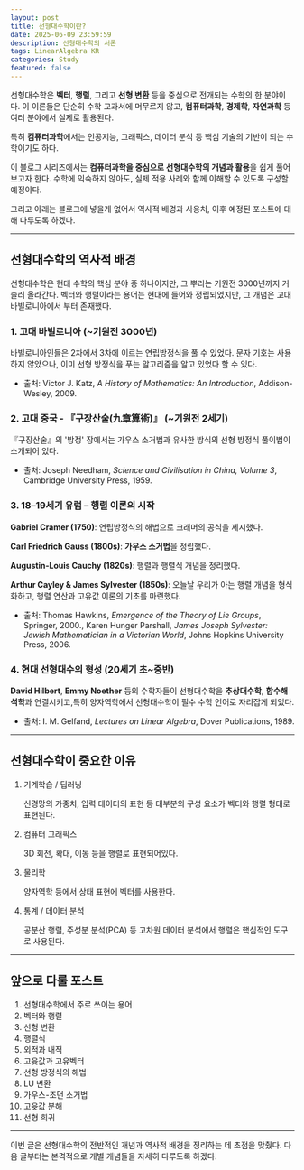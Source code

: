 ```yaml
---
layout: post
title: 선형대수학이란?
date: 2025-06-09 23:59:59
description: 선형대수학의 서론
tags: LinearAlgebra KR
categories: Study
featured: false
---
```


선형대수학은 **벡터**, **행렬**, 그리고 **선형 변환** 등을 중심으로 전개되는 수학의 한 분야이다. 이 이론들은 단순히 수학 교과서에 머무르지 않고, **컴퓨터과학**, **경제학**, **자연과학** 등 여러 분야에서 실제로 활용된다.

특히 **컴퓨터과학**에서는 인공지능, 그래픽스, 데이터 분석 등 핵심 기술의 기반이 되는 수학이기도 하다.

이 블로그 시리즈에서는 **컴퓨터과학을 중심으로 선형대수학의 개념과 활용**을 쉽게 풀어보고자 한다. 수학에 익숙하지 않아도, 실제 적용 사례와 함께 이해할 수 있도록 구성할 예정이다.

그리고 아래는 블로그에 넣을게 없어서 역사적 배경과 사용처, 이후 예정된 포스트에 대해 다루도록 하겠다.

---

## 선형대수학의 역사적 배경

선형대수학은 현대 수학의 핵심 분야 중 하나이지만, 그 뿌리는 기원전 3000년까지 거슬러 올라간다. 벡터와 행렬이라는 용어는 현대에 들어와 정립되었지만, 그 개념은 고대 바빌로니아에서 부터 존재했다.

### 1. 고대 바빌로니아 (~기원전 3000년)

바빌로니아인들은 2차에서 3차에 이르는 연립방정식을 풀 수 있었다. 문자 기호는 사용하지 않았으나, 이미 선형 방정식을 푸는 알고리즘을 알고 있었다 할 수 있다.

- 출처: Victor J. Katz, *A History of Mathematics: An Introduction*, Addison-Wesley, 2009.

### 2. 고대 중국 - 『구장산술(九章算術)』 (~기원전 2세기)

『구장산술』의 '방정' 장에서는 가우스 소거법과 유사한 방식의 선형 방정식 풀이법이 소개되어 있다.

- 출처: Joseph Needham, *Science and Civilisation in China, Volume 3*, Cambridge University Press, 1959.

### 3. 18–19세기 유럽 – 행렬 이론의 시작

**Gabriel Cramer (1750)**: 연립방정식의 해법으로 크래머의 공식을 제시했다.

**Carl Friedrich Gauss (1800s)**: **가우스 소거법**을 정립했다.

**Augustin-Louis Cauchy (1820s)**: 행렬과 행렬식 개념을 정리했다.

**Arthur Cayley & James Sylvester (1850s)**: 오늘날 우리가 아는 행렬 개념을 형식화하고, 행렬 연산과 고유값 이론의 기초를 마련했다.

- 출처: Thomas Hawkins, *Emergence of the Theory of Lie Groups*, Springer, 2000., Karen Hunger Parshall, *James Joseph Sylvester: Jewish Mathematician in a Victorian World*, Johns Hopkins University Press, 2006.

### 4. 현대 선형대수의 형성 (20세기 초~중반)

**David Hilbert**, **Emmy Noether** 등의 수학자들이 선형대수학을 **추상대수학**, **함수해석학**과 연결시키고,특히 양자역학에서 선형대수학이 필수 수학 언어로 자리잡게 되었다. 

- 출처: I. M. Gelfand, *Lectures on Linear Algebra*, Dover Publications, 1989.

---

## 선형대수학이 중요한 이유

1. 기계학습 / 딥러닝
    
    신경망의 가중치, 입력 데이터의 표현 등 대부분의 구성 요소가 벡터와 행렬 형태로 표현된다.
    
2. 컴퓨터 그래픽스
    
    3D 회전, 확대, 이동 등을 행렬로 표현되어있다.
    
3. 물리학
    
    양자역학 등에서 상태 표현에 벡터를 사용한다.
    
4. 통계 / 데이터 분석
    
    공분산 행렬, 주성분 분석(PCA) 등 고차원 데이터 분석에서 행렬은 핵심적인 도구로 사용된다.
    

---

## 앞으로 다룰 포스트

1. 선형대수학에서 주로 쓰이는 용어
2. 벡터와 행렬
3. 선형 변환
4. 행렬식
5. 외적과 내적
6. 고윳값과 고유벡터
7. 선형 방정식의 해법
8. LU 변환
9. 가우스-조던 소거법
10. 고윳값 분해
11. 선형 회귀

---

이번 글은 선형대수학의 전반적인 개념과 역사적 배경을 정리하는 데 초점을 맞췄다. 다음 글부터는 본격적으로 개별 개념들을 자세히 다루도록 하겠다.